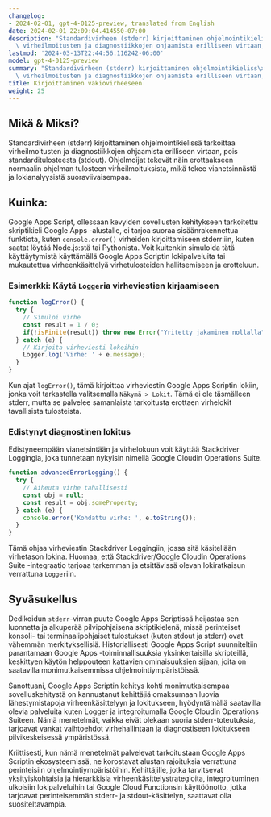```yaml
---
changelog:
- 2024-02-01, gpt-4-0125-preview, translated from English
date: 2024-02-01 22:09:04.414550-07:00
description: "Standardivirheen (stderr) kirjoittaminen ohjelmointikieliss\xE4 tarkoittaa\
  \ virheilmoitusten ja diagnostiikkojen ohjaamista erilliseen virtaan, pois\u2026"
lastmod: '2024-03-13T22:44:56.116242-06:00'
model: gpt-4-0125-preview
summary: "Standardivirheen (stderr) kirjoittaminen ohjelmointikieliss\xE4 tarkoittaa\
  \ virheilmoitusten ja diagnostiikkojen ohjaamista erilliseen virtaan, pois\u2026"
title: Kirjoittaminen vakiovirheeseen
weight: 25
---
```


## Mikä & Miksi?

Standardivirheen (stderr) kirjoittaminen ohjelmointikielissä tarkoittaa virheilmoitusten ja diagnostiikkojen ohjaamista erilliseen virtaan, pois standarditulosteesta (stdout). Ohjelmoijat tekevät näin erottaakseen normaalin ohjelman tulosteen virheilmoituksista, mikä tekee vianetsinnästä ja lokianalyysistä suoraviivaisempaa.

## Kuinka:

Google Apps Script, ollessaan kevyiden sovellusten kehitykseen tarkoitettu skriptikieli Google Apps -alustalle, ei tarjoa suoraa sisäänrakennettua funktiota, kuten `console.error()` virheiden kirjoittamiseen stderr:iin, kuten saatat löytää Node.js:stä tai Pythonista. Voit kuitenkin simuloida tätä käyttäytymistä käyttämällä Google Apps Scriptin lokipalveluita tai mukautettua virheenkäsittelyä virhetulosteiden hallitsemiseen ja erotteluun.

### Esimerkki: Käytä `Logger`ia virheviestien kirjaamiseen

```javascript
function logError() {
  try {
    // Simuloi virhe
    const result = 1 / 0;
    if(!isFinite(result)) throw new Error("Yritetty jakaminen nollalla");
  } catch (e) {
    // Kirjoita virheviesti lokeihin
    Logger.log('Virhe: ' + e.message);
  }
}
```

Kun ajat `logError()`, tämä kirjoittaa virheviestin Google Apps Scriptin lokiin, jonka voit tarkastella valitsemalla `Näkymä > Lokit`. Tämä ei ole täsmälleen stderr, mutta se palvelee samanlaista tarkoitusta erottaen virhelokit tavallisista tulosteista.

### Edistynyt diagnostinen lokitus

Edistyneempään vianetsintään ja virhelokuun voit käyttää Stackdriver Loggingia, joka tunnetaan nykyisin nimellä Google Cloudin Operations Suite.

```javascript
function advancedErrorLogging() {
  try {
    // Aiheuta virhe tahallisesti
    const obj = null;
    const result = obj.someProperty;
  } catch (e) {
    console.error('Kohdattu virhe: ', e.toString());
  }
}
```

Tämä ohjaa virheviestin Stackdriver Loggingiin, jossa sitä käsitellään virhetason lokina. Huomaa, että Stackdriver/Google Cloudin Operations Suite -integraatio tarjoaa tarkemman ja etsittävissä olevan lokiratkaisun verrattuna `Logger`iin.

## Syväsukellus

Dedikoidun `stderr`-virran puute Google Apps Scriptissä heijastaa sen luonnetta ja alkuperää pilvipohjaisena skriptikielenä, missä perinteiset konsoli- tai terminaalipohjaiset tulostukset (kuten stdout ja stderr) ovat vähemmän merkityksellisiä. Historiallisesti Google Apps Script suunniteltiin parantamaan Google Apps -toiminnallisuuksia yksinkertaisilla skripteillä, keskittyen käytön helppouteen kattavien ominaisuuksien sijaan, joita on saatavilla monimutkaisemmissa ohjelmointiympäristöissä.

Sanottuani, Google Apps Scriptin kehitys kohti monimutkaisempaa sovelluskehitystä on kannustanut kehittäjiä omaksumaan luovia lähestymistapoja virheenkäsittelyyn ja lokitukseen, hyödyntämällä saatavilla olevia palveluita kuten Logger ja integroitumalla Google Cloudin Operations Suiteen. Nämä menetelmät, vaikka eivät olekaan suoria stderr-toteutuksia, tarjoavat vankat vaihtoehdot virhehallintaan ja diagnostiseen lokitukseen pilvikeskeisessä ympäristössä.

Kriittisesti, kun nämä menetelmät palvelevat tarkoitustaan Google Apps Scriptin ekosysteemissä, ne korostavat alustan rajoituksia verrattuna perinteisiin ohjelmointiympäristöihin. Kehittäjille, jotka tarvitsevat yksityiskohtaisia ja hierarkkisia virheenkäsittelystrategioita, integroituminen ulkoisiin lokipalveluihin tai Google Cloud Functionsin käyttöönotto, jotka tarjoavat perinteisemmän stderr- ja stdout-käsittelyn, saattavat olla suositeltavampia.
